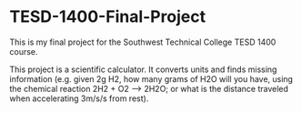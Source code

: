 # TESD-1400-Final-Project
This is my final project for the Southwest Technical College TESD 1400 course.

This project is a scientific calculator. It converts units and finds missing information (e.g. given 2g H2, how many grams of H2O will you have, using the chemical reaction 2H2 + O2 --> 2H2O; or what is the distance traveled when accelerating 3m/s/s from rest).
